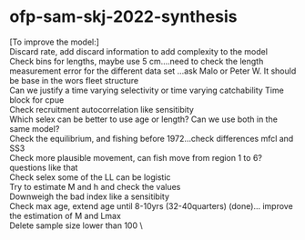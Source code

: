 # ofp-sam-skj-2022-synthesis
[To improve the model:] \
Discard rate, add discard information to add complexity to the model \
Check bins for lengths, maybe use 5 cm….need to check the length measurement error for the different data set …ask Malo or Peter W. It should be base in the wors fleet structure \
Can we justify a time varying selectivity or time varying catchability Time block for cpue \
Check recruitment autocorrelation like sensitibity \
Which selex can be better to use age or length? Can we use both in the same model? \
Check the equilibrium, and fishing before 1972…check differences mfcl and SS3 \
Check more plausible movement, can fish move from region 1 to 6? questions like that \
Check selex some of the LL can be logistic \
Try to estimate M and h and check the values \
Downweigh the bad index like a sensitibity \
Check max age, extend age until 8-10yrs (32-40quarters) (done)... improve the estimation of M and Lmax \
Delete sample size lower than 100 \
